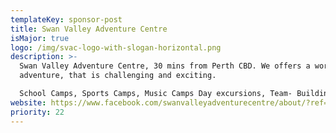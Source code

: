 ```yaml
---
templateKey: sponsor-post
title: Swan Valley Adventure Centre
isMajor: true
logo: /img/svac-logo-with-slogan-horizontal.png
description: >-
  Swan Valley Adventure Centre, 30 mins from Perth CBD. We offers a world of
  adventure, that is challenging and exciting.

  School Camps, Sports Camps, Music Camps Day excursions, Team- Building, Birthday Parties, School Holiday Programs, Meeting Rooms.
website: https://www.facebook.com/swanvalleyadventurecentre/about/?ref=page_internal
priority: 22
---
```

